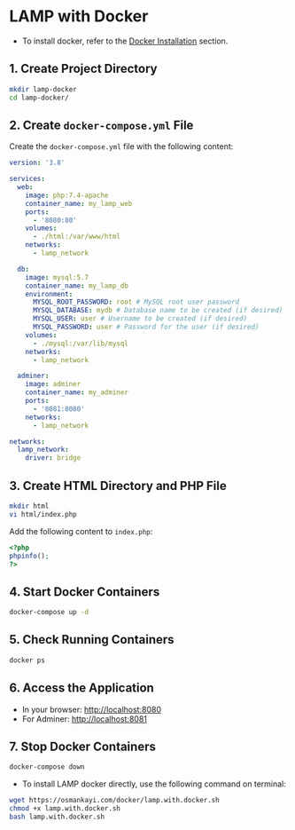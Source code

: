 # LAMP with Docker

- To install docker, refer to the [Docker Installation](./docker.md) section.

## 1. Create Project Directory

```bash
mkdir lamp-docker
cd lamp-docker/
```

## 2. Create `docker-compose.yml` File

Create the `docker-compose.yml` file with the following content:

```yaml
version: '3.8'

services:
  web:
    image: php:7.4-apache
    container_name: my_lamp_web
    ports:
      - '8080:80'
    volumes:
      - ./html:/var/www/html
    networks:
      - lamp_network

  db:
    image: mysql:5.7
    container_name: my_lamp_db
    environment:
      MYSQL_ROOT_PASSWORD: root # MySQL root user password
      MYSQL_DATABASE: mydb # Database name to be created (if desired)
      MYSQL_USER: user # Username to be created (if desired)
      MYSQL_PASSWORD: user # Password for the user (if desired)
    volumes:
      - ./mysql:/var/lib/mysql
    networks:
      - lamp_network

  adminer:
    image: adminer
    container_name: my_adminer
    ports:
      - '8081:8080'
    networks:
      - lamp_network

networks:
  lamp_network:
    driver: bridge
```

## 3. Create HTML Directory and PHP File

```bash
mkdir html
vi html/index.php
```

Add the following content to `index.php`:

```php
<?php
phpinfo();
?>
```

## 4. Start Docker Containers

```bash
docker-compose up -d
```

## 5. Check Running Containers

```bash
docker ps
```

## 6. Access the Application

- In your browser: [http://localhost:8080](http://localhost:8080)
- For Adminer: [http://localhost:8081](http://localhost:8081)

## 7. Stop Docker Containers

```bash
docker-compose down
```

- To install LAMP docker directly, use the following command on terminal:

```bash
wget https://osmankayi.com/docker/lamp.with.docker.sh
chmod +x lamp.with.docker.sh
bash lamp.with.docker.sh
```
